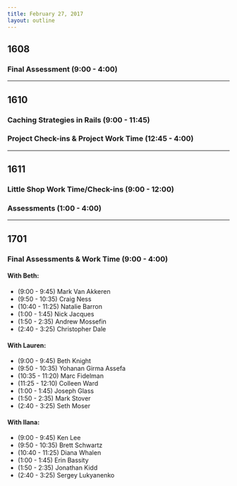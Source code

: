 ```yaml
---
title: February 27, 2017
layout: outline
---
```



## 1608

### Final Assessment (9:00 - 4:00)


***

## 1610

### Caching Strategies in Rails (9:00 - 11:45)

### Project Check-ins & Project Work Time (12:45 - 4:00)

***

## 1611

### Little Shop Work Time/Check-ins (9:00 - 12:00)

### Assessments (1:00 - 4:00)

***

## 1701

### Final Assessments & Work Time (9:00 - 4:00)

#### With Beth:

*   (9:00 - 9:45) Mark Van Akkeren
*   (9:50 - 10:35) Craig Ness
*   (10:40 - 11:25) Natalie Barron
*   (1:00 - 1:45) Nick Jacques
*   (1:50 - 2:35) Andrew Mossefin
*   (2:40 - 3:25) Christopher Dale

#### With Lauren:

*   (9:00 - 9:45) Beth Knight
*   (9:50 - 10:35) Yohanan Girma Assefa
*   (10:35 - 11:20) Marc Fidelman
*   (11:25 - 12:10) Colleen Ward
*   (1:00 - 1:45) Joseph Glass
*   (1:50 - 2:35) Mark Stover
*   (2:40 - 3:25) Seth Moser

#### With Ilana:

*   (9:00 - 9:45) Ken Lee
*   (9:50 - 10:35) Brett Schwartz
*   (10:40 - 11:25) Diana Whalen
*   (1:00 - 1:45) Erin Bassity
*   (1:50 - 2:35) Jonathan Kidd
*   (2:40 - 3:25) Sergey Lukyanenko
